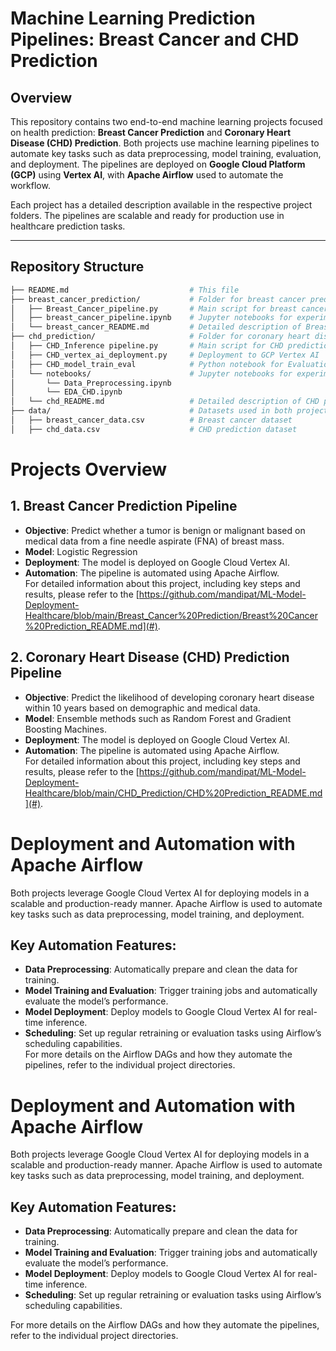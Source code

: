 # Machine Learning Prediction Pipelines: Breast Cancer and CHD Prediction

## Overview

This repository contains two end-to-end machine learning projects focused on health prediction: **Breast Cancer Prediction** and **Coronary Heart Disease (CHD) Prediction**. Both projects use machine learning pipelines to automate key tasks such as data preprocessing, model training, evaluation, and deployment. The pipelines are deployed on **Google Cloud Platform (GCP)** using **Vertex AI**, with **Apache Airflow** used to automate the workflow.

Each project has a detailed description available in the respective project folders. The pipelines are scalable and ready for production use in healthcare prediction tasks.

---

## Repository Structure

```bash
├── README.md                           # This file
├── breast_cancer_prediction/           # Folder for breast cancer prediction project
│   ├── Breast_Cancer_pipeline.py       # Main script for breast cancer pipeline
│   ├── breast_cancer_pipeline.ipynb    # Jupyter notebooks for experiment tracking
│   └── breast_cancer_README.md         # Detailed description of Breast Cancer project
├── chd_prediction/                     # Folder for coronary heart disease prediction project
│   ├── CHD_Inference pipeline.py       # Main script for CHD prediction pipeline
│   ├── CHD_vertex_ai_deployment.py     # Deployment to GCP Vertex AI
│   ├── CHD_model_train_eval            # Python notebook for Evaluation
│   └── notebooks/                      # Jupyter notebooks for experiment tracking
│       └── Data_Preprocessing.ipynb
│       └── EDA_CHD.ipynb
│   └── chd_README.md                   # Detailed description of CHD prediction project
├── data/                               # Datasets used in both projects
│   ├── breast_cancer_data.csv          # Breast cancer dataset
│   ├── chd_data.csv                    # CHD prediction dataset
```

# Projects Overview

## 1. Breast Cancer Prediction Pipeline
- **Objective**: Predict whether a tumor is benign or malignant based on medical data from a fine needle aspirate (FNA) of breast mass.
- **Model**: Logistic Regression
- **Deployment**: The model is deployed on Google Cloud Vertex AI.
- **Automation**: The pipeline is automated using Apache Airflow.  
For detailed information about this project, including key steps and results, please refer to the [https://github.com/mandipat/ML-Model-Deployment-Healthcare/blob/main/Breast_Cancer%20Prediction/Breast%20Cancer%20Prediction_README.md](#).

## 2. Coronary Heart Disease (CHD) Prediction Pipeline
- **Objective**: Predict the likelihood of developing coronary heart disease within 10 years based on demographic and medical data.
- **Model**: Ensemble methods such as Random Forest and Gradient Boosting Machines.
- **Deployment**: The model is deployed on Google Cloud Vertex AI.
- **Automation**: The pipeline is automated using Apache Airflow.  
For detailed information about this project, including key steps and results, please refer to the [https://github.com/mandipat/ML-Model-Deployment-Healthcare/blob/main/CHD_Prediction/CHD%20Prediction_README.md](#).

# Deployment and Automation with Apache Airflow
Both projects leverage Google Cloud Vertex AI for deploying models in a scalable and production-ready manner. Apache Airflow is used to automate key tasks such as data preprocessing, model training, and deployment.

## Key Automation Features:
- **Data Preprocessing**: Automatically prepare and clean the data for training.
- **Model Training and Evaluation**: Trigger training jobs and automatically evaluate the model’s performance.
- **Model Deployment**: Deploy models to Google Cloud Vertex AI for real-time inference.
- **Scheduling**: Set up regular retraining or evaluation tasks using Airflow’s scheduling capabilities.  
For more details on the Airflow DAGs and how they automate the pipelines, refer to the individual project directories.

# Deployment and Automation with Apache Airflow

Both projects leverage Google Cloud Vertex AI for deploying models in a scalable and production-ready manner. Apache Airflow is used to automate key tasks such as data preprocessing, model training, and deployment.

## Key Automation Features:
- **Data Preprocessing**: Automatically prepare and clean the data for training.
- **Model Training and Evaluation**: Trigger training jobs and automatically evaluate the model’s performance.
- **Model Deployment**: Deploy models to Google Cloud Vertex AI for real-time inference.
- **Scheduling**: Set up regular retraining or evaluation tasks using Airflow’s scheduling capabilities.  

For more details on the Airflow DAGs and how they automate the pipelines, refer to the individual project directories.

